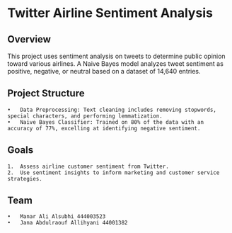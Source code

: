 <h1>Twitter Airline Sentiment Analysis</h1>

<h2>Overview</h2/>

This project uses sentiment analysis on tweets to determine public opinion toward various airlines. A Naive Bayes model analyzes tweet sentiment as positive, negative, or neutral based on a dataset of 14,640 entries.

<h2>Project Structure</h2>

	•	Data Preprocessing: Text cleaning includes removing stopwords, special characters, and performing lemmatization.
	•	Naive Bayes Classifier: Trained on 80% of the data with an accuracy of 77%, excelling at identifying negative sentiment.

<h2>Goals</h2>

	1.	Assess airline customer sentiment from Twitter.
	2.	Use sentiment insights to inform marketing and customer service strategies.


<h2>Team</h2>

	•	Manar Ali Alsubhi 444003523
	•	Jana Abdulraouf Allihyani 44001382

